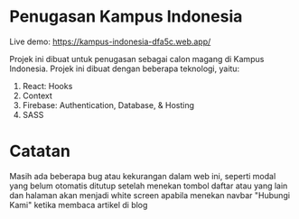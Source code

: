 # Penugasan Kampus Indonesia

Live demo: https://kampus-indonesia-dfa5c.web.app/

Projek ini dibuat untuk penugasan sebagai calon magang di Kampus Indonesia.
Projek ini dibuat dengan beberapa teknologi, yaitu:
1. React: Hooks
2. Context
3. Firebase: Authentication, Database, & Hosting
4. SASS

# Catatan

Masih ada beberapa bug atau kekurangan dalam web ini, seperti modal yang belum otomatis ditutup setelah menekan tombol daftar atau yang lain dan halaman akan menjadi white screen apabila menekan navbar "Hubungi Kami" ketika membaca artikel di blog
